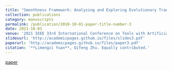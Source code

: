 ```yaml
---
title: "Smoothness Framework: Analyzing and Exploring Evolutionary Transition Behavior in Dynamic Networks. "
collection: publications
category: manuscripts
permalink: /publication/2010-10-01-paper-title-number-3
date: 2021-10-01
venue: '2021 IEEE 33rd International Conference on Tools with Artificial Intelligence (ICTAI). IEEE, 2021 (EI, CCF C).'
slidesurl: 'http://academicpages.github.io/files/slides3.pdf'
paperurl: 'http://academicpages.github.io/files/paper3.pdf'
citation: '**Limengzi Yuan**, Qifeng Zhu. Equally contributed.'
---
```

[paper](https://www.baidu.com)

